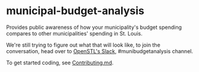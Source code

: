 # municipal-budget-analysis
Provides public awareness of how your municipality's budget spending compares to other municipalities' spending  in St. Louis.

We're still trying to figure out what that will look like, to join the conversation, head over to [OpenSTL's Slack](https://opendatastl.slack.com), #munibudgetanalysis channel.

To get started coding, see [Contributing.md](Contributing.md).
